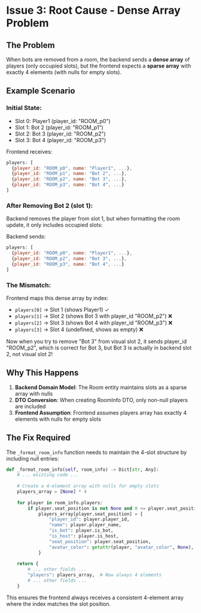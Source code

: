 # Issue 3: Root Cause - Dense Array Problem

## The Problem

When bots are removed from a room, the backend sends a **dense array** of players (only occupied slots), but the frontend expects a **sparse array** with exactly 4 elements (with nulls for empty slots).

## Example Scenario

### Initial State:
- Slot 0: Player1 (player_id: "ROOM_p0")
- Slot 1: Bot 2 (player_id: "ROOM_p1") 
- Slot 2: Bot 3 (player_id: "ROOM_p2")
- Slot 3: Bot 4 (player_id: "ROOM_p3")

Frontend receives:
```javascript
players: [
  {player_id: "ROOM_p0", name: "Player1", ...},
  {player_id: "ROOM_p1", name: "Bot 2", ...},
  {player_id: "ROOM_p2", name: "Bot 3", ...},
  {player_id: "ROOM_p3", name: "Bot 4", ...}
]
```

### After Removing Bot 2 (slot 1):
Backend removes the player from slot 1, but when formatting the room update, it only includes occupied slots:

Backend sends:
```javascript
players: [
  {player_id: "ROOM_p0", name: "Player1", ...},
  {player_id: "ROOM_p2", name: "Bot 3", ...},
  {player_id: "ROOM_p3", name: "Bot 4", ...}
]
```

### The Mismatch:
Frontend maps this dense array by index:
- `players[0]` → Slot 1 (shows Player1) ✓
- `players[1]` → Slot 2 (shows Bot 3 with player_id "ROOM_p2") ❌
- `players[2]` → Slot 3 (shows Bot 4 with player_id "ROOM_p3") ❌
- `players[3]` → Slot 4 (undefined, shows as empty) ❌

Now when you try to remove "Bot 3" from visual slot 2, it sends player_id "ROOM_p2", which is correct for Bot 3, but Bot 3 is actually in backend slot 2, not visual slot 2!

## Why This Happens

1. **Backend Domain Model**: The Room entity maintains slots as a sparse array with nulls
2. **DTO Conversion**: When creating RoomInfo DTO, only non-null players are included
3. **Frontend Assumption**: Frontend assumes players array has exactly 4 elements with nulls for empty slots

## The Fix Required

The `_format_room_info` function needs to maintain the 4-slot structure by including null entries:

```python
def _format_room_info(self, room_info) -> Dict[str, Any]:
    # ... existing code ...
    
    # Create a 4-element array with nulls for empty slots
    players_array = [None] * 4
    
    for player in room_info.players:
        if player.seat_position is not None and 0 <= player.seat_position < 4:
            players_array[player.seat_position] = {
                "player_id": player.player_id,
                "name": player.player_name,
                "is_bot": player.is_bot,
                "is_host": player.is_host,
                "seat_position": player.seat_position,
                "avatar_color": getattr(player, "avatar_color", None),
            }
    
    return {
        # ... other fields ...
        "players": players_array,  # Now always 4 elements
        # ... other fields ...
    }
```

This ensures the frontend always receives a consistent 4-element array where the index matches the slot position.